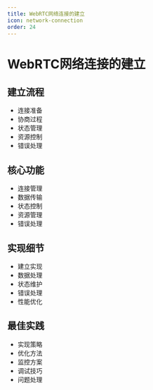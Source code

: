 ```yaml
---
title: WebRTC网络连接的建立
icon: network-connection
order: 24
---
```


# WebRTC网络连接的建立

## 建立流程
- 连接准备
- 协商过程
- 状态管理
- 资源控制
- 错误处理

## 核心功能
- 连接管理
- 数据传输
- 状态控制
- 资源管理
- 错误处理

## 实现细节
- 建立实现
- 数据处理
- 状态维护
- 错误处理
- 性能优化

## 最佳实践
- 实现策略
- 优化方法
- 监控方案
- 调试技巧
- 问题处理
